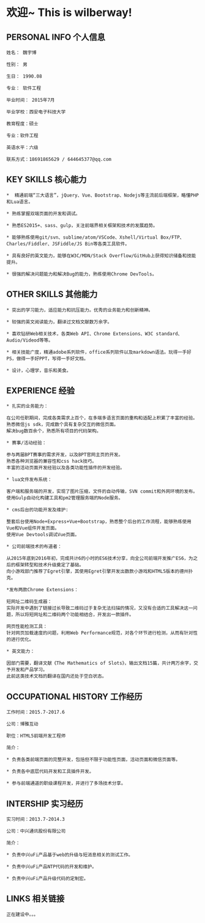 
# 欢迎~ This is wilberway!

## PERSONAL INFO 个人信息 

    姓名： 魏宇博

    性别： 男

    生日： 1990.08

    专业： 软件工程

    毕业时间： 2015年7月

    毕业学校：西安电子科技大学

    教育程度：硕士

    专业：软件工程

    英语水平：六级   

    联系方式：18691865629 / 644645377@qq.com

## KEY SKILLS  核心能力

    *  精通前端“三大语言”，jQuery、Vue、Bootstrap、Nodejs等主流前后端框架，略懂PHP和Lua语言。

    * 熟练掌握双端页面的开发和调试。

    * 熟悉ES2015+、sass、gulp，关注前端界相关框架和技术的发展趋势。

    * 能够熟练使用git/svn、sublime/atom/VSCode、Xshell/Virtual Box/FTP、Charles/Fiddler、JSFiddle/JS Bin等各类工具软件。

    * 具有良好的英文能力，能够在W3C/MDN/Stack Overflow/GitHub上获得知识储备和技能提升。

    * 很强的解决问题能力和解决Bug的能力，熟练使用Chrome DevTools。

## OTHER SKILLS 其他能力

    * 突出的学习能力，适应能力和抗压能力。优秀的业务能力和创新精神。

    * 较强的英文阅读能力，翻译过文档文献数万余字。

    * 喜欢钻研Web相关技术，各类Web API、Chrome Extensions、W3C standard、Audio/Videod等等。

    * 相关技能广度，精通adobe系列软件，office系列软件以及markdown语法。玩得一手好PS，做得一手好PPT，写得一手好文档。

    * 设计，心理学，音乐和美食。

## EXPERIENCE 经验

    * 扎实的业务能力：
    
    在公司任职期间，完成各类需求上百个，在多端多语言页面的重构和适配上积累了丰富的经验。
    熟悉微信js sdk，完成数个具有复杂交互的微信页面。
    解决bug数百余个，熟悉所有项目的代码架构。

    * 赛事/活动经验：

    参与两届BPT赛事的需求开发，以及BPT官网主页的开发。
    熟悉各种浏览器的兼容性和css hack技巧。
    丰富的活动页面开发经验以及各类功能性插件的开发经验。

    * lua文件发布系统：
    
    客户端和服务端的开发，实现了图片压缩，文件的自动传输，SVN commit和外网环境的发布。
    使用Gulp自动化构建工具和pm2管理服务端的Node服务。

    * cms后台的功能开发及维护:
    
    整套后台使用Node+Express+Vue+Bootstrap，熟悉整个后台的工作流程，能够熟练使用Vue和Vue组件开发页面。
    使用Vue Devtools调试Vue页面。

    * 公司前端技术的布道者：
    
    从2015年底到2016年初，完成共计6的小时的ES6技术分享，向全公司前端开发推广ES6，为之后的框架转型和技术升级奠定了基础。
    向小游戏部门推荐了Egret引擎，其使用Egret引擎开发出数款小游戏和HTML5版本的德州扑克。

    *发布两款Chrome Extensions：

    短网址二维码生成器：
    实际开发中遇到了链接过长导致二维码过于复杂无法扫描的情况，又没有合适的工具解决这一问题，所以将短网址和二维码两个功能相结合，开发出一款插件。

    网页性能检测工具：
    针对网页加载速度的问题，利用Web Performance规范，对各个环节进行检测，从而有针对性的进行优化。

    * 英文能力：

    因部门需要，翻译文献《The Mathematics of Slots》，输出文档15篇，共计两万余字，交予开发和产品学习。
    此前这类技术文档的翻译在国内还处于空白状态。

## OCCUPATIONAL HISTORY 工作经历

    工作时间：2015.7-2017.6

    公司：博雅互动

    职位：HTML5前端开发工程师

    简介：

    * 负责各类前端页面的完整开发，包括但不限于功能性页面，活动页面和微信页面等。

    * 负责各中底层代码开发和工具插件开发。

    * 参与前端通道的职级课程开发，并进行了多场技术分享。


## INTERSHIP 实习经历

    实习时间：2013.7-2014.3 

    公司：中兴通讯股份有限公司 

    简介：

    * 负责中兴uFi产品基于web的升级与短消息相关的测试工作。

    * 负责中兴uFi产品NTP代码的开发和维护。 

    * 负责中兴uFi产品升级代码的定制宏。 

## LINKS 相关链接

    正在建设中。。。